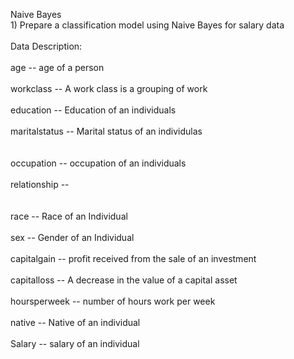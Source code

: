 Naive Bayes
<br>1) Prepare a classification model using Naive Bayes 
for salary data </br>
<br>Data Description:</br>
<br>age -- age of a person</br>
<br>workclass	-- A work class is a grouping of work </br>
<br>education	-- Education of an individuals</br>	
<br>maritalstatus -- Marital status of an individulas</br>	
<br>occupation	 -- occupation of an individuals</br>
<br>relationship -- </br>	
<br>race --  Race of an Individual</br>
<br>sex --  Gender of an Individual</br>
<br>capitalgain --  profit received from the sale of an investment</br>	
<br>capitalloss	-- A decrease in the value of a capital asset</br>
<br>hoursperweek -- number of hours work per week	</br>
<br>native -- Native of an individual</br>
<br>Salary -- salary of an individual</br>
